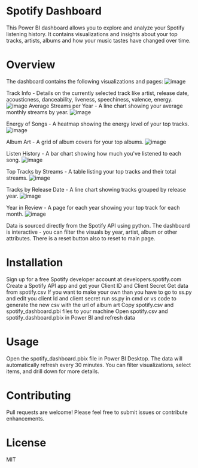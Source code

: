 # Spotify Dashboard

This Power BI dashboard allows you to explore and analyze your Spotify listening history. It contains visualizations and insights about your top tracks, artists, albums and how your music tastes have changed over time.

# Overview

The dashboard contains the following visualizations and pages:
![image](https://github.com/MitsuSarkar/Spotify-Dashboard/assets/137225605/be78ba48-92d2-4fc9-9515-3ee6a1851823)


Track Info - Details on the currently selected track like artist, release date, acousticness, danceability, liveness, speechiness, valence, energy.
![image](https://github.com/MitsuSarkar/Spotify-Dashboard/assets/137225605/6669a877-1917-4ab6-ae9e-86286e35b3b9)
Average Streams per Year - A line chart showing your average monthly streams by year.
![image](https://github.com/MitsuSarkar/Spotify-Dashboard/assets/137225605/318621b1-924e-43d9-848e-85b82e6be4ba)

Energy of Songs - A heatmap showing the energy level of your top tracks.
![image](https://github.com/MitsuSarkar/Spotify-Dashboard/assets/137225605/0e812e5a-8ce3-4907-b2fe-7a26d2f538ed)

Album Art - A grid of album covers for your top albums.
![image](https://github.com/MitsuSarkar/Spotify-Dashboard/assets/137225605/e20b4d18-3b54-4ebd-8b0e-6c6a747c2018)

Listen History - A bar chart showing how much you've listened to each song.
![image](https://github.com/MitsuSarkar/Spotify-Dashboard/assets/137225605/0c7e41af-e3bf-4b86-a4c5-fb19d2f47ab0)

Top Tracks by Streams - A table listing your top tracks and their total streams.
![image](https://github.com/MitsuSarkar/Spotify-Dashboard/assets/137225605/a74435d2-826f-45d6-ba33-305b340b3350)

Tracks by Release Date - A line chart showing tracks grouped by release year.
![image](https://github.com/MitsuSarkar/Spotify-Dashboard/assets/137225605/891e32be-3e75-4780-b57b-72418459864a)

Year in Review - A page for each year showing your top track for each month.
![image](https://github.com/MitsuSarkar/Spotify-Dashboard/assets/137225605/cebc9572-c8af-4032-af67-c14a9f4cc308)

Data is sourced directly from the Spotify API using python. The dashboard is interactive - you can filter the visuals by year, artist, album or other attributes.
There is a reset button also to reset to main page.

# Installation

Sign up for a free Spotify developer account at developers.spotify.com
Create a Spotify API app and get your Client ID and Client Secret
Get data from spotify.csv 
If you want to make your own than you have to go to ss.py and edit you client Id and client secret 
run ss.py in cmd or vs code to generate the new csv with the url of album art
Copy spotify.csv and spotify_dashboard.pbi files to your machine
Open spotify.csv and spotify_dashboard.pbix  in Power BI and refresh data

# Usage

Open the spotify_dashboard.pbix file in Power BI Desktop. The data will automatically refresh every 30 minutes. You can filter visualizations, select items, and drill down for more details.

# Contributing

Pull requests are welcome! Please feel free to submit issues or contribute enhancements.

# License
MIT
